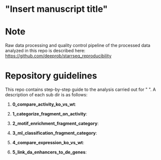 # "Insert manuscript title"

# Note
Raw data processing and quality control pipeline of the processed data analyzed in this repo is described here: https://github.com/deeprob/starrseq_reproducibility

# Repository guidelines
This repo contains step-by-step guide to the analysis carried out for " ". A description of each sub dir is as follows:

1. **0_compare_activity_ko_vs_wt**:

2. **1_categorize_fragment_on_activity**:

3. **2_motif_enrichment_fragment_category**:

4. **3_ml_classification_fragment_category**:

5. **4_compare_expression_ko_vs_wt**:

6. **5_link_da_enhancers_to_de_genes**:

